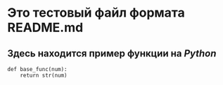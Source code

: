 # Это тестовый файл формата README.md

## Здесь находится пример функции на *Python*

```
def base_func(num):
	return str(num)
```